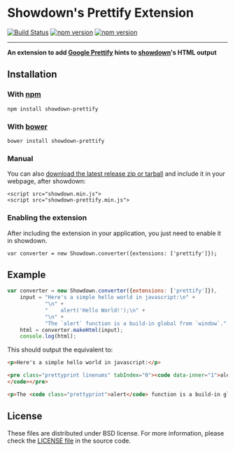 Showdown's Prettify Extension
==========================

[![Build Status](https://travis-ci.org/showdownjs/prettify-extension.svg)](https://travis-ci.org/showdownjs/prettify-extension) [![npm version](https://badge.fury.io/js/showdown-prettify.svg)](http://badge.fury.io/js/showdown-prettify) [![npm version](https://badge.fury.io/bo/showdown-prettify.svg)](http://badge.fury.io/bo/showdown-prettify)

------

**An extension to add [Google Prettify](http://code.google.com/p/google-code-prettify/) hints to [showdown](https://github.com/showdownjs/showdown)'s HTML output**


## Installation

### With [npm](http://npmjs.org)

    npm install showdown-prettify

### With [bower](http://bower.io/)

    bower install showdown-prettify

### Manual

You can also [download the latest release zip or tarball](https://github.com/showdownjs/prettify-extension/releases) and include it in your webpage, after showdown:

    <script src="showdown.min.js">
    <script src="showdown-prettify.min.js">

### Enabling the extension

After including the extension in your application, you just need to enable it in showdown.

    var converter = new Showdown.converter({extensions: ['prettify']});

## Example

```javascript
var converter = new Showdown.converter({extensions: ['prettify']}),
    input = "Here's a simple hello world in javascript:\n" +
            "\n" +
            "    alert('Hello World!');\n" +
            "\n" +
            "The `alert` function is a build-in global from `window`.";
    html = converter.makeHtml(input);
    console.log(html);
```

This should output the equivalent to:

```html
<p>Here's a simple hello world in javascript:</p>

<pre class="prettyprint linenums" tabIndex="0"><code data-inner="1">alert('Hello World!');
</code></pre>

<p>The <code class="prettyprint">alert</code> function is a build-in global from <code class="prettyprint">window</code>.</p>
```

## License
These files are distributed under BSD license. For more information, please check the [LICENSE file](https://github.com/showdownjs/prettify-extension/blob/master/LICENSE) in the source code.

